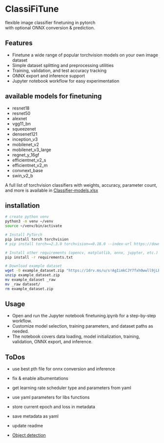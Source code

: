 # ClassiFiTune

flexible image classifier finetuning in pytorch  
with optional ONNX conversion & prediction.


## Features

- Finetune a wide range of popular torchvision models on your own image dataset
- Simple dataset splitting and preprocessing utilities
- Training, validation, and test accuracy tracking
- ONNX export and inference support
- Jupyter notebook workflow for easy experimentation


## available models for finetuning

- resnet18
- resnet50
- alexnet
- vgg11_bn
- squeezenet
- densenet121
- inception_v3
- mobilenet_v2
- mobilenet_v3_large
- regnet_y_16gf
- efficientnet_v2_s
- efficientnet_v2_m
- convnext_base
- swin_v2_b

A full list of torchvision classifiers with weights, accuracy, parameter count, and more is available in
[Classifier-models.xlsx](__info_/__info__/Classifier-models.xlsx)


## installation

```bash
# create python venv
python3 -m venv ~/venv
source ~/venv/bin/activate

# Install PyTorch
pip install torch torchvision
# pip install torch==2.3.0 torchvision==0.18.0 --index-url https://download.pytorch.org/whl/cu118

# Install other requirements (opencv, matplotlib, onnx, jupyter, etc.)
pip install -r requirements.txt

# Download example dataset
wget -O example_dataset.zip "https://1drv.ms/u/s!AgIimkCJY7fxh0wwll9jLBqr_nMQ?e=t72EgV"
unzip example_dataset.zip
mv example_dataset _raw
mv _raw dataset/
rm example_dataset.zip
```

## Usage
- Open and run the Jupyter notebook finetuning.ipynb for a step-by-step workflow.
- Customize model selection, training parameters, and dataset paths as needed.
- The notebook covers data loading, model initialization, training, validation, ONNX export, and inference.

## ToDos
- use best pth file for onnx conversion and inference
- fix & enable albumentations
- get learning rate scheduler type and parameters from yaml
- use yaml parameters for libs functions
- store current epoch and loss in metadata
- save metadata as yaml
- update readme

- [Object detection](https://docs.pytorch.org/tutorials/intermediate/torchvision_tutorial.html)
